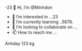 -23 👋 Hi, I’m @Minhdon
- 👀 I’m interested in ...23
- 🌱 I’m currently learning ..5676.
- 💞️ I’m looking to collaborate on ...
- 📫 How to reach me ...

<!---
Minhdon/Minhdon is a ✨ special ✨ repository because its `README.md` (this file) appears on your GitHub profile.
You can click the Preview link to take a look at your changes.
--->
Anhday 123 kg
